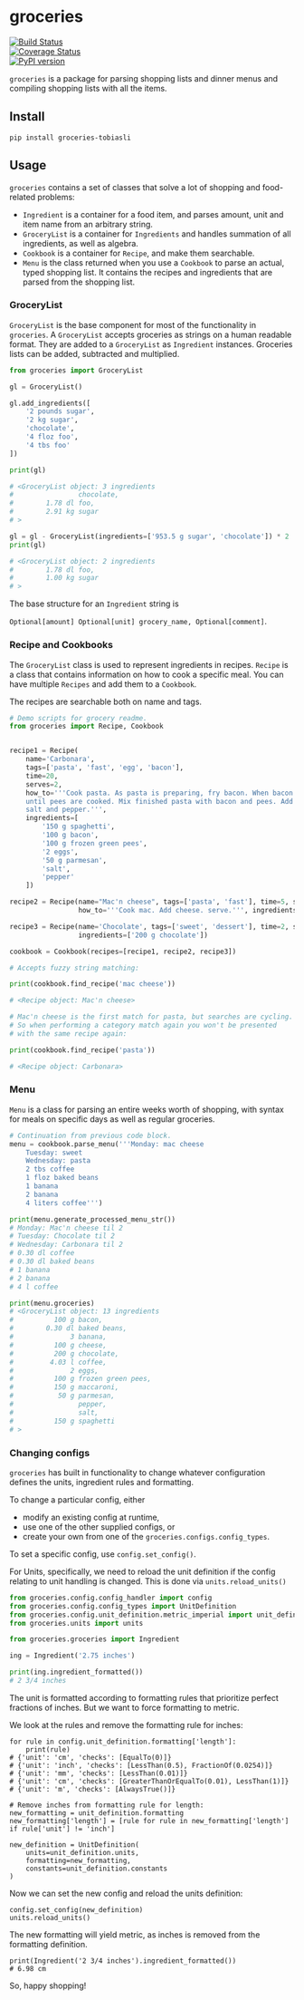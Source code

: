 # groceries
[![Build Status](https://travis-ci.org/tobiasli/groceries.svg?branch=master)](https://travis-ci.org/tobiasli/groceries)<br/>
[![Coverage Status](https://coveralls.io/repos/github/tobiasli/groceries/badge.svg?branch=master)](https://coveralls.io/github/tobiasli/groceries?branch=master)<br/>
[![PyPI version](https://badge.fury.io/py/groceries-tobiasli.svg)](https://badge.fury.io/py/tregex-tobiasli)<br/>

`groceries` is a package for parsing shopping lists and dinner menus and compiling shopping lists with all the items.

## Install

```
pip install groceries-tobiasli
```

## Usage

`groceries` contains a set of classes that solve a lot of shopping and food-related problems:

* `Ingredient` is a container for a food item, and parses amount, unit and item name from an arbitrary string.
* `GroceryList` is a container for `Ingredients` and handles summation of all ingredients, as well as algebra.
* `Cookbook` is a container for `Recipe`, and make them searchable.
* `Menu` is the class returned when you use a `Cookbook` to parse an actual, typed shopping list. It contains the recipes and ingredients that are parsed from the shopping list.

### GroceryList
`GroceryList` is the base component for most of the functionality in `groceries`. A `GroceryList` accepts groceries
as strings on a human readable format. They are added to a `GroceryList` as `Ingredient` instances. Groceries lists can
be added, subtracted and multiplied.

```python
from groceries import GroceryList

gl = GroceryList()

gl.add_ingredients([
    '2 pounds sugar',
    '2 kg sugar',
    'chocolate',
    '4 floz foo',
    '4 tbs foo'
])

print(gl)

# <GroceryList object: 3 ingredients
#                chocolate,
#        1.78 dl foo,
#        2.91 kg sugar
# >

gl = gl - GroceryList(ingredients=['953.5 g sugar', 'chocolate']) * 2
print(gl)

# <GroceryList object: 2 ingredients
#        1.78 dl foo,
#        1.00 kg sugar
# >
```

The base structure for an `Ingredient` string is 

`Optional[amount] Optional[unit] grocery_name, Optional[comment]`.

### Recipe and Cookbooks

The `GroceryList` class is used to represent ingredients in recipes. `Recipe` is a class that contains information
on how to cook a specific meal. You can have multiple `Recipes` and add them to a `Cookbook`.

The recipes are searchable both on name and tags. 

```python
# Demo scripts for grocery readme.
from groceries import Recipe, Cookbook


recipe1 = Recipe(
    name='Carbonara',
    tags=['pasta', 'fast', 'egg', 'bacon'],
    time=20,
    serves=2,
    how_to='''Cook pasta. As pasta is preparing, fry bacon. When bacon is done, add frozen pees and continue frying
    until pees are cooked. Mix finished pasta with bacon and pees. Add eggs and grated parmesan and stir. Season with
    salt and pepper.''',
    ingredients=[
        '150 g spaghetti',
        '100 g bacon',
        '100 g frozen green pees',
        '2 eggs',
        '50 g parmesan',
        'salt',
        'pepper'
    ])

recipe2 = Recipe(name="Mac'n cheese", tags=['pasta', 'fast'], time=5, serves=2,
                 how_to='''Cook mac. Add cheese. serve.''', ingredients=['150 g maccaroni', '100 g cheese', ])

recipe3 = Recipe(name='Chocolate', tags=['sweet', 'dessert'], time=2, serves=2, how_to='''Eat chocolate.''',
                 ingredients=['200 g chocolate'])

cookbook = Cookbook(recipes=[recipe1, recipe2, recipe3])

# Accepts fuzzy string matching:

print(cookbook.find_recipe('mac cheese'))

# <Recipe object: Mac'n cheese>

# Mac'n cheese is the first match for pasta, but searches are cycling. 
# So when performing a category match again you won't be presented 
# with the same recipe again:

print(cookbook.find_recipe('pasta'))

# <Recipe object: Carbonara>
```

### Menu
`Menu` is a class for parsing an entire weeks worth of shopping,
with syntax for meals on specific days as well as regular groceries.

```python
# Continuation from previous code block.
menu = cookbook.parse_menu('''Monday: mac cheese
    Tuesday: sweet
    Wednesday: pasta
    2 tbs coffee
    1 floz baked beans
    1 banana
    2 banana
    4 liters coffee''')

print(menu.generate_processed_menu_str())
# Monday: Mac'n cheese til 2
# Tuesday: Chocolate til 2
# Wednesday: Carbonara til 2
# 0.30 dl coffee
# 0.30 dl baked beans
# 1 banana
# 2 banana
# 4 l coffee

print(menu.groceries)
# <GroceryList object: 13 ingredients
#          100 g bacon,
#        0.30 dl baked beans,
#              3 banana,
#          100 g cheese,
#          200 g chocolate,
#         4.03 l coffee,
#              2 eggs,
#          100 g frozen green pees,
#          150 g maccaroni,
#           50 g parmesan,
#                pepper,
#                salt,
#          150 g spaghetti
# >
```

### Changing configs
`groceries` has built in functionality to change whatever configuration
defines the units, ingredient rules and formatting.

To change a particular config, either
* modify an existing config at runtime,
* use one of the other supplied configs, or
* create your own from one of the `groceries.configs.config_types`.

To set a specific config, use `config.set_config()`.

For Units, specifically, we need to reload the unit definition if the
config relating to unit handling is changed. This is done via
`units.reload_units()`

```python
from groceries.config.config_handler import config
from groceries.config.config_types import UnitDefinition
from groceries.config.unit_definition.metric_imperial import unit_definition
from groceries.units import units

from groceries.groceries import Ingredient

ing = Ingredient('2.75 inches')

print(ing.ingredient_formatted())
# 2 3/4 inches
```
The unit is formatted according to formatting rules that prioritize
perfect fractions of inches. But we want to force formatting to metric.

We look at the rules and remove the formatting rule for inches:
```
for rule in config.unit_definition.formatting['length']:
    print(rule)
# {'unit': 'cm', 'checks': [EqualTo(0)]}
# {'unit': 'inch', 'checks': [LessThan(0.5), FractionOf(0.0254)]}
# {'unit': 'mm', 'checks': [LessThan(0.01)]}
# {'unit': 'cm', 'checks': [GreaterThanOrEqualTo(0.01), LessThan(1)]}
# {'unit': 'm', 'checks': [AlwaysTrue()]}

# Remove inches from formatting rule for length:
new_formatting = unit_definition.formatting
new_formatting['length'] = [rule for rule in new_formatting['length'] if rule['unit'] != 'inch']

new_definition = UnitDefinition(
    units=unit_definition.units,
    formatting=new_formatting,
    constants=unit_definition.constants
)
```
Now we can set the new config and reload the units definition:
```
config.set_config(new_definition)
units.reload_units()
```
The new formatting will yield metric, as inches is removed from the
formatting definition.
```
print(Ingredient('2 3/4 inches').ingredient_formatted())
# 6.98 cm
```

So, happy shopping!
